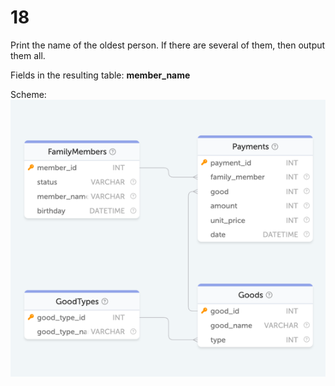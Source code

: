 # 18

Print the name of the oldest person. 
If there are several of them, then output them all.

Fields in the resulting table: **member_name**

Scheme:
![img.png](img.png)